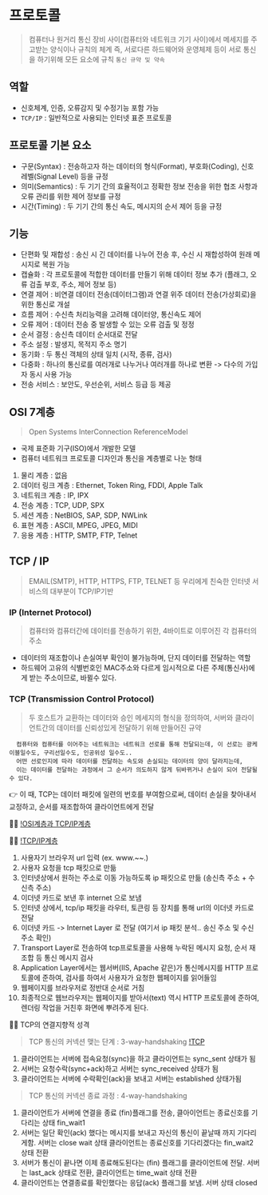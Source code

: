 # 프로토콜
 > 컴퓨터나 원거리 통신 장비 사이(컴퓨터와 네트워크 기기 사이)에서 메세지를 주고받는 양식이나 규칙의 체계
   즉, 서로다른 하드웨어와 운영체제 등이 서로 통신을 하기위해 모든 요소에 규칙
   `통신 규약 및 약속`

## 역할
  - 신호체계, 인증, 오류감지 및 수정기능 포함 가능
  - `TCP/IP` : 일반적으로 사용되는 인터넷 표준 프로토콜

## 프로토콜 기본 요소
  - 구문(Syntax) : 전송하고자 하는 데이터의 형식(Format), 부호화(Coding), 신호 레벨(Signal Level) 등을 규정
  - 의미(Semantics) : 두 기기 간의 효율적이고 정확한 정보 전송을 위한 협조 사항과 오류 관리를 위한 제어 정보를 규정
  - 시간(Timing) : 두 기기 간의 통신 속도, 메시지의 순서 제어 등을 규정

## 기능
  - 단편화 및 재합성 : 송신 시 긴 데이터를 나누어 전송 후, 수신 시 재합성하여 원래 메시지로 복원 가능
  - 캡슐화 : 각 프로토콜에 적합한 데이터를 만들기 위해 데이터 정보 추가 (플래그, 오류 검출 부호, 주소, 제어 정보 등)
  - 연결 제어 : 비연결 데이터 전송(데이터그램)과 연결 위주 데이터 전송(가상회로)을 위한 통신로 개설
  - 흐름 제어 : 수신측 처리능력을 고려해 데이터양, 통신속도 제어
  - 오류 제어 : 데이터 전송 중 발생할 수 있는 오류 검출 및 정정
  - 순서 결정 : 송신측 데이터 순서대로 전달
  - 주소 설정 : 발생지, 목적지 주소 명기
  - 동기화 : 두 통신 객체의 상태 일치 (시작, 종류, 검사)
  - 다중화 : 하나의 통신로를 여러개로 나누거나 여러개를 하나로 변환 -> 다수의 가입자 동시 사용 가능
  - 전송 서비스 : 보안도, 우선순위, 서비스 등급 등 제공

## OSI 7계층
 > Open Systems InterConnection ReferenceModel
  - 국제 표준화 기구(ISO)에서 개발한 모델
  - 컴퓨터 네트워크 프로토콜 디자인과 통신을 계층별로 나눈 형태

  1. 물리 계층 : 없음
  2. 데이터 링크 계층 : Ethernet, Token Ring, FDDI, Apple Talk
  3. 네트워크 계층 : IP, IPX
  4. 전송 계층 : TCP, UDP, SPX
  5. 세션 계층 : NetBIOS, SAP, SDP, NWLink
  6. 표현 계층 : ASCII, MPEG, JPEG, MIDI
  7. 응용 계층 : HTTP, SMTP, FTP, Telnet

## TCP / IP
 >  EMAIL(SMTP), HTTP, HTTPS, FTP, TELNET 등 우리에게 친숙한 인터넷 서비스의 대부분이 TCP/IP기반

 ### IP (Internet Protocol)
   > 컴퓨터와 컴퓨터간에 데이터를 전송하기 위한, 4바이트로 이루어진 각 컴퓨터의 주소
  - 데이터의 재조합이나 손실여부 확인이 불가능하며, 단지 데이터를 전달하는 역할
  - 하드웨어 고유의 식별번호인 MAC주소와 다르게 임시적으로 다른 주체(통신사)에게 받는 주소이므로, 바뀔수 있다.

 ### TCP (Transmission Control Protocol)
   > 두 호스트가 교환하는 데이터와 승인 메세지의 형식을 정의하여, 서버와 클라이언트간의 데이터를 신뢰성있게 전달하기 위해 만들어진 규약
  ```TXT
    컴퓨터와 컴퓨터를 이어주는 네트워크는 네트워크 선로를 통해 전달되는데, 이 선로는 광케이블일수도, 구리선일수도, 인공위성 일수도..
    어떤 선로인지에 따라 데이터를 전달하는 속도와 손실되는 데이터의 양이 달라지는데, 
    이는 데이터를 전달하는 과정에서 그 순서가 의도하지 않게 뒤바뀌거나 손실이 되어 전달될 수 있다.
  ```
  👉 이 때, TCP는 데이터 패킷에 일련의 번호를 부여함으로써, 데이터 손실을 찾아내서 교정하고, 순서를 재조합하여 클라이언트에게 전달

  👩‍💻 [!OSI계층과 TCP/IP계층](./README_images/TCP_IP_layers.png)

  👩‍💻 [!TCP/IP계층](./README_images/TCP_IP_4layers.png)
   1. 사용자기 브라우저 url 입력 (ex. www.~~.)
   2. 사용자 요청을 tcp 패킷으로 만듦
   3. 인터넷상에서 원하는 주소로 이동 가능하도록 ip 패킷으로 만듦 (송신측 주소 + 수신측 주소)
   4. 이더넷 카드로 보낸 후 internet 으로 보냄
   5. 인터넷 상에서, tcp/ip 패킷을 라우터, 토큰링 등 장치를 통해 url의 이더넷 카드로 전달
   6. 이더넷 카드 -> Internet Layer 로 전달
       (여기서 ip 패킷 분석.. 송신 주소 및 수신 주소 확인)
   7. Transport Layer로 전송하여 tcp프로토콜을 사용해 누락된 메시지 요청, 순서 재조합 등 통신 메시지 검사
   8. Application Layer에서는 웹서버(IIS, Apache 같은)가 통신메시지를 HTTP 프로토콜에 준하여, 검사를 하여서 사용자가 요청한 웹페이지를 읽어들임
   9. 웹페이지를 브라우저로 정반대 순서로 거침
   10. 최종적으로 웹브라우저는 웹페이지를 받아서(text) 역시 HTTP 프로토콜에 준하여, 렌더링 작업을 거친후 화면에 뿌려주게 된다.

  👩‍💻 TCP의 연결지향적 성격 
   > TCP 통신의 커넥션 맺는 단계 : 3-way-handshaking
   [!TCP](./README_images/TCP_3way_handshakgin.png)
   1. 클라이언트는 서버에 접속요청(sync)을 하고 클라이언트는 sync_sent 상태가 됨
   2. 서버는 요청수락(sync+ack)하고 서버는 sync_received 상태가 됨
   3. 클라이언트는 서버에 수락확인(ack)을 보내고 서버는 established 상태가됨

   > TCP 통신의 커넥션 종료 과정 : 4-way-handshaking
   1. 클라이언트가 서버에 연결을 종료 (fin)플래그를 전송, 클아이언트는 종료신호를 기다리는 상태 fin_wait1
   2. 서버는 일단 확인(ack) 했다는 메시지를 보내고 자신의 통신이 끝날때 까지 기다리게함. 서버는 close wait 상태 클라이언트는 종료신호를 기다리겠다는 fin_wait2 상태 전환
   3. 서버가 통신이 끝나면 이제 종료해도된다는 (fin) 플래그를 클라이언트에 전달. 서버는 last_ack 상태로 전환, 클라이언트는 time_wait 상태 전환
   4. 클라이언트는 연결종료를 확인했다는 응답(ack) 플래그를 보냄. 서버 상태 closed
  
  